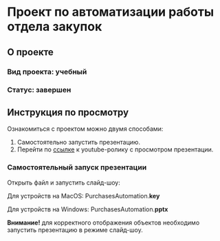 # Проект по автоматизации работы отдела закупок

## О проекте

### Вид проекта: учебный

### Статус: завершен

## Инструкция по просмотру

Ознакомиться с проектом можно двумя способами: 
1. Самостоятельно запустить презентацию.
2. Перейти по [ссылке](https://youtu.be/KAUfnsC7mdE) к youtube-ролику с просмотром презентации.

### Самостоятельный запуск презентации

Открыть файл и запустить слайд-шоу:

Для устройств на MacOS: PurchasesAutomation.**key**

Для устройств на Windows: PurchasesAutomation.**pptx**

**Внимание!** для корректного отображения объектов необходимо запустить презентацию в режиме слайд-шоу.